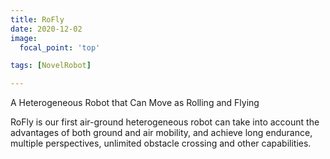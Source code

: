 ```yaml
---
title: RoFly
date: 2020-12-02
image:
  focal_point: 'top'

tags: [NovelRobot]

---
```


A Heterogeneous Robot that Can Move as Rolling and Flying

<!--more-->

RoFly is our first air-ground heterogeneous robot can take into account the advantages of both ground and air mobility, and achieve long endurance, multiple perspectives, unlimited obstacle crossing and other capabilities.